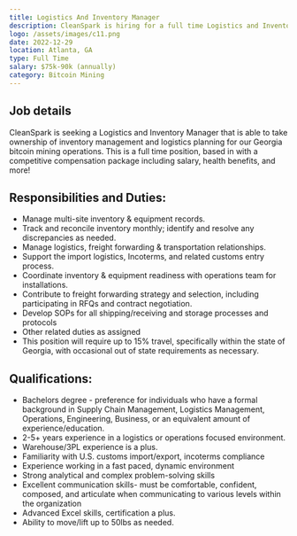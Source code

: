 ```yaml
---
title: Logistics And Inventory Manager
description: CleanSpark is hiring for a full time Logistics and Inventory Manager since Dec 29, 2022. Apply today.
logo: /assets/images/c11.png
date: 2022-12-29
location: Atlanta, GA
type: Full Time
salary: $75k-90k (annually)
category: Bitcoin Mining
---
```


## Job details

CleanSpark is seeking a Logistics and Inventory Manager that is able to take ownership of inventory management and logistics planning for our Georgia bitcoin mining operations. This is a full time position, based in with a competitive compensation package including salary, health benefits, and more!

## Responsibilities and Duties:

- Manage multi-site inventory & equipment records.
- Track and reconcile inventory monthly; identify and resolve any discrepancies as needed.
- Manage logistics, freight forwarding & transportation relationships.
- Support the import logistics, Incoterms, and related customs entry process.
- Coordinate inventory & equipment readiness with operations team for installations.
- Contribute to freight forwarding strategy and selection, including participating in RFQs and contract negotiation.
- Develop SOPs for all shipping/receiving and storage processes and protocols
- Other related duties as assigned
- This position will require up to 15% travel, specifically within the state of Georgia, with occasional out of state requirements as necessary.

## Qualifications:

- Bachelors degree - preference for individuals who have a formal background in Supply Chain Management, Logistics Management, Operations, Engineering, Business, or an equivalent amount of experience/education.
- 2-5+ years experience in a logistics or operations focused environment.
- Warehouse/3PL experience is a plus.
- Familiarity with U.S. customs import/export, incoterms compliance
- Experience working in a fast paced, dynamic environment
- Strong analytical and complex problem-solving skills
- Excellent communication skills- must be comfortable, confident, composed, and articulate when communicating to various levels within the organization
- Advanced Excel skills, certification a plus.
- Ability to move/lift up to 50lbs as needed.
